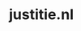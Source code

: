 ---
layout: post
title:  "justitie.nl"
internal_url:  "/data/justitie.nl.html"
categories: dutchgov
---